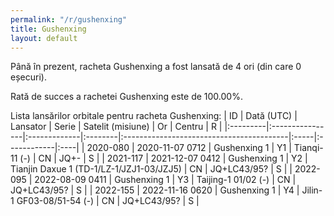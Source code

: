 ```yaml
---
permalink: "/r/gushenxing"
title: Gushenxing
layout: default
---
```


Până în prezent, racheta Gushenxing a fost lansată de 4 ori (din care 0 eșecuri).

Rată de succes a rachetei Gushenxing este de 100.00%.

Lista lansărilor orbitale pentru racheta Gushenxing:
| ID       | Dată (UTC)      | Lansator     | Serie   | Satelit (misiune)                        | Or   | Centru      | R   |
|:---------|:----------------|:-------------|:--------|:-----------------------------------------|:-----|:------------|:----|
| 2020-080 | 2020-11-07 0712 | Gushenxing 1 | Y1      | Tianqi-11 (-)                            | CN   | JQ+-        | S   |
| 2021-117 | 2021-12-07 0412 | Gushenxing 1 | Y2      | Tianjin Daxue 1 (TD-1/LZ-1/JZJ1-03/JZJ5) | CN   | JQ+LC43/95? | S   |
| 2022-095 | 2022-08-09 0411 | Gushenxing 1 | Y3      | Taijing-1 01/02 (-)                      | CN   | JQ+LC43/95? | S   |
| 2022-155 | 2022-11-16 0620 | Gushenxing 1 | Y4      | Jilin-1 GF03-08/51-54 (-)                | CN   | JQ+LC43/95? | S   |
